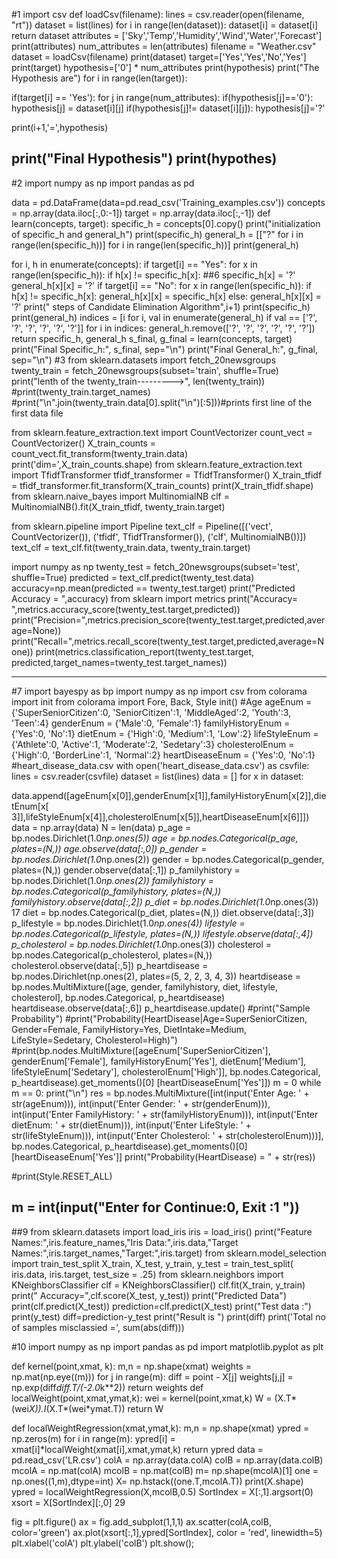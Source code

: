 #1
import csv
def loadCsv(filename):
lines = csv.reader(open(filename, "rt"))
dataset = list(lines)
for i in range(len(dataset)):
dataset[i] = dataset[i]
return dataset
attributes = ['Sky','Temp','Humidity','Wind','Water','Forecast']
print(attributes)
num_attributes = len(attributes)
filename = "Weather.csv"
dataset = loadCsv(filename)
print(dataset)
target=['Yes','Yes','No','Yes']
print(target)
hypothesis=['0'] * num_attributes
print(hypothesis)
print("The Hypothesis are")
for i in range(len(target)):
 
 if(target[i] == 'Yes'):
 for j in range(num_attributes): 
 if(hypothesis[j]=='0'):
 hypothesis[j] = dataset[i][j]
 if(hypothesis[j]!= dataset[i][j]):
 hypothesis[j]='?'
 
 print(i+1,'=',hypothesis)
 
print("Final Hypothesis")
print(hypothes)
------------------------
#2
import numpy as np
import pandas as pd

data = pd.DataFrame(data=pd.read_csv('Training_examples.csv'))
concepts = np.array(data.iloc[:,0:-1])
target = np.array(data.iloc[:,-1])
def learn(concepts, target):
 specific_h = concepts[0].copy()
 print("initialization of specific_h and general_h")
 print(specific_h)
 general_h = [["?" for i in range(len(specific_h))] for i in range(len(specific_h))]
 print(general_h)

 for i, h in enumerate(concepts):
 if target[i] == "Yes":
 for x in range(len(specific_h)):
 if h[x] != specific_h[x]:
##6
 specific_h[x] = '?'
 general_h[x][x] = '?'
 if target[i] == "No":
 for x in range(len(specific_h)):
 if h[x] != specific_h[x]:
 general_h[x][x] = specific_h[x]
 else:
 general_h[x][x] = '?'
 print(" steps of Candidate Elimination Algorithm",i+1)
 print(specific_h)
 print(general_h)
 indices = [i for i, val in enumerate(general_h) if val == ['?', '?', '?', '?', '?', '?']]
 for i in indices:
 general_h.remove(['?', '?', '?', '?', '?', '?'])
 return specific_h, general_h
s_final, g_final = learn(concepts, target)
print("Final Specific_h:", s_final, sep="\n")
print("Final General_h:", g_final, sep="\n")
#3
from sklearn.datasets import fetch_20newsgroups
twenty_train = fetch_20newsgroups(subset='train', shuffle=True)
print("lenth of the twenty_train--------->", len(twenty_train))
#print(twenty_train.target_names) 
#print("\n".join(twenty_train.data[0].split("\n")[:5]))#prints first line of the first data file

from sklearn.feature_extraction.text import CountVectorizer
count_vect = CountVectorizer()
X_train_counts = count_vect.fit_transform(twenty_train.data)
print('dim=',X_train_counts.shape)
from sklearn.feature_extraction.text import TfidfTransformer
tfidf_transformer = TfidfTransformer()
X_train_tfidf = tfidf_transformer.fit_transform(X_train_counts)
print(X_train_tfidf.shape)
from sklearn.naive_bayes import MultinomialNB
clf = MultinomialNB().fit(X_train_tfidf, twenty_train.target)

from sklearn.pipeline import Pipeline
text_clf = Pipeline([('vect', CountVectorizer()), ('tfidf', TfidfTransformer()), ('clf', 
MultinomialNB())])
text_clf = text_clf.fit(twenty_train.data, twenty_train.target)

import numpy as np
twenty_test = fetch_20newsgroups(subset='test', shuffle=True)
predicted = text_clf.predict(twenty_test.data)
accuracy=np.mean(predicted == twenty_test.target)
print("Predicted Accuracy = ",accuracy)
from sklearn import metrics
print("Accuracy= ",metrics.accuracy_score(twenty_test.target,predicted))
print("Precision=",metrics.precision_score(twenty_test.target,predicted,average=None))
print("Recall=",metrics.recall_score(twenty_test.target,predicted,average=None))
print(metrics.classification_report(twenty_test.target, 
predicted,target_names=twenty_test.target_names))

-----------------------
#7
import bayespy as bp
import numpy as np
import csv 
from colorama import init
from colorama import Fore, Back, Style
init()
#Age
ageEnum = {'SuperSeniorCitizen':0, 'SeniorCitizen':1, 'MiddleAged':2, 'Youth':3, 
'Teen':4}
genderEnum = {'Male':0, 'Female':1}
familyHistoryEnum = {'Yes':0, 'No':1}
dietEnum = {'High':0, 'Medium':1, 'Low':2}
lifeStyleEnum = {'Athlete':0, 'Active':1, 'Moderate':2, 'Sedetary':3}
cholesterolEnum = {'High':0, 'BorderLine':1, 'Normal':2}
heartDiseaseEnum = {'Yes':0, 'No':1}
#heart_disease_data.csv
with open('heart_disease_data.csv') as csvfile:
 lines = csv.reader(csvfile)
 dataset = list(lines)
 data = []
 for x in dataset: 
 
data.append([ageEnum[x[0]],genderEnum[x[1]],familyHistoryEnum[x[2]],dietEnum[x[
3]],lifeStyleEnum[x[4]],cholesterolEnum[x[5]],heartDiseaseEnum[x[6]]])
data = np.array(data)
N = len(data)
p_age = bp.nodes.Dirichlet(1.0*np.ones(5))
age = bp.nodes.Categorical(p_age, plates=(N,))
age.observe(data[:,0])
p_gender = bp.nodes.Dirichlet(1.0*np.ones(2))
gender = bp.nodes.Categorical(p_gender, plates=(N,))
gender.observe(data[:,1])
p_familyhistory = bp.nodes.Dirichlet(1.0*np.ones(2))
familyhistory = bp.nodes.Categorical(p_familyhistory, plates=(N,))
familyhistory.observe(data[:,2])
p_diet = bp.nodes.Dirichlet(1.0*np.ones(3))
17
diet = bp.nodes.Categorical(p_diet, plates=(N,))
diet.observe(data[:,3])
p_lifestyle = bp.nodes.Dirichlet(1.0*np.ones(4))
lifestyle = bp.nodes.Categorical(p_lifestyle, plates=(N,))
lifestyle.observe(data[:,4])
p_cholesterol = bp.nodes.Dirichlet(1.0*np.ones(3))
cholesterol = bp.nodes.Categorical(p_cholesterol, plates=(N,))
cholesterol.observe(data[:,5])
p_heartdisease = bp.nodes.Dirichlet(np.ones(2), plates=(5, 2, 2, 3, 4, 3))
heartdisease = bp.nodes.MultiMixture([age, gender, familyhistory, diet, lifestyle, 
cholesterol], bp.nodes.Categorical, p_heartdisease)
heartdisease.observe(data[:,6])
p_heartdisease.update()
#print("Sample Probability")
#print("Probability(HeartDisease|Age=SuperSeniorCitizen, Gender=Female, 
FamilyHistory=Yes, DietIntake=Medium, LifeStyle=Sedetary, Cholesterol=High)")
#print(bp.nodes.MultiMixture([ageEnum['SuperSeniorCitizen'], genderEnum['Female'], 
familyHistoryEnum['Yes'], dietEnum['Medium'], lifeStyleEnum['Sedetary'], 
cholesterolEnum['High']], bp.nodes.Categorical, p_heartdisease).get_moments()[0]
[heartDiseaseEnum['Yes']])
m = 0
while m == 0:
 print("\n")
 res = bp.nodes.MultiMixture([int(input('Enter Age: ' + str(ageEnum))), 
int(input('Enter Gender: ' + str(genderEnum))), int(input('Enter FamilyHistory: ' + 
str(familyHistoryEnum))), int(input('Enter dietEnum: ' + str(dietEnum))), 
int(input('Enter LifeStyle: ' + str(lifeStyleEnum))), int(input('Enter Cholesterol: ' + 
str(cholesterolEnum)))], bp.nodes.Categorical, p_heartdisease).get_moments()[0]
[heartDiseaseEnum['Yes']]
 print("Probability(HeartDisease) = " + str(res))
 
#print(Style.RESET_ALL)
 
 m = int(input("Enter for Continue:0, Exit :1 "))
 -----------------------------
 ##9
from sklearn.datasets import load_iris
iris = load_iris()
print("Feature Names:",iris.feature_names,"Iris Data:",iris.data,"Target 
Names:",iris.target_names,"Target:",iris.target)
from sklearn.model_selection import train_test_split
X_train, X_test, y_train, y_test = train_test_split(
 iris.data, iris.target, test_size = .25)
from sklearn.neighbors import KNeighborsClassifier
clf = KNeighborsClassifier()
clf.fit(X_train, y_train)
print(" Accuracy=",clf.score(X_test, y_test))
print("Predicted Data")
print(clf.predict(X_test))
prediction=clf.predict(X_test)
print("Test data :")
print(y_test)
diff=prediction-y_test
print("Result is ")
print(diff)
print('Total no of samples misclassied =', sum(abs(diff)))

#10
import numpy as np
import pandas as pd
import matplotlib.pyplot as plt

def kernel(point,xmat, k):
 m,n = np.shape(xmat)
 weights = np.mat(np.eye((m)))
 for j in range(m):
 diff = point - X[j]
 weights[j,j] = np.exp(diff*diff.T/(-2.0*k**2))
 return weights
def localWeight(point,xmat,ymat,k):
 wei = kernel(point,xmat,k)
 W = (X.T*(wei*X)).I*(X.T*(wei*ymat.T))
 return W
 
def localWeightRegression(xmat,ymat,k):
 m,n = np.shape(xmat)
 ypred = np.zeros(m)
 for i in range(m):
 ypred[i] = xmat[i]*localWeight(xmat[i],xmat,ymat,k)
 return ypred
data = pd.read_csv('LR.csv')
colA = np.array(data.colA)
colB = np.array(data.colB)
mcolA = np.mat(colA)
mcolB = np.mat(colB)
m= np.shape(mcolA)[1]
one = np.ones((1,m),dtype=int)
X= np.hstack((one.T,mcolA.T))
print(X.shape)
ypred = localWeightRegression(X,mcolB,0.5)
SortIndex = X[:,1].argsort(0)
xsort = X[SortIndex][:,0]
29
 
fig = plt.figure()
ax = fig.add_subplot(1,1,1)
ax.scatter(colA,colB, color='green')
ax.plot(xsort[:,1],ypred[SortIndex], color = 'red', linewidth=5)
plt.xlabel('colA')
plt.ylabel('colB')
plt.show();
